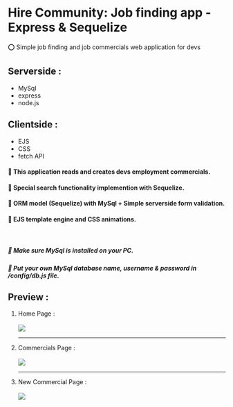 # Hire Community: Job finding app - Express & Sequelize
&#11093; Simple job finding and job commercials web application for devs
<h2> Serverside : </h2>
<ul>
  <li> MySql </li>
  <li> express </li>
  <li> node.js </li>
</ul>

<h2> Clientside : </h2>
<ul>
  <li> EJS </li>
  <li> CSS </li>
  <li> fetch API </li>
</ul>

<h4> &#128312; This application reads and creates devs employment commercials.</h4>
<h4> &#128313; Special search functionality implemention with Sequelize.</h4>
<h4> &#128312; ORM model (Sequelize) with MySql + Simple serverside form validation.</h4>
<h4> &#128313; EJS template engine and CSS animations.</h4><br>

<h5> &#128308; Make sure MySql is installed on your PC.</h5>
<h5> &#128308; Put your own MySql database name, username & password in /config/db.js file.</h5>

<h2> Preview :</h2>
<ol>
  <li>Home Page :</li><br>
  <img src="https://github.com/RezaFirouzii/JobFinding_WebApplication/blob/master/public/images/preview1.jpg?raw=true">
  <hr>
  <li>Commercials Page :</li><br>
  <img src="https://github.com/RezaFirouzii/JobFinding_WebApplication/blob/master/public/images/preview2.jpg?raw=true">
  <hr>
  <li>New Commercial Page :</li><br>
  <img src="https://github.com/RezaFirouzii/JobFinding_WebApplication/blob/master/public/images/preview3.jpg?raw=true">
</ol>
